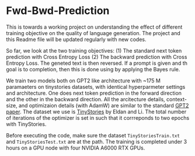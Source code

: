 # Fwd-Bwd-Prediction
This is towards a working project on understanding the effect of different training objective on the quality of language generation. The project and this Readme file will be updated regularly with new codes.

So far, we look at the two training objectives:
(1) The standard next token prediction with Cross Entropy Loss 
(2) The backward prediction with Cross Entropy Loss. The geneted text is then reversed. If a prompt is given and th goal is to completion, then this is done using by applying the Bayes rule. 

We train two models both on GPT2 like architecture with ~175 M paramaeters on tinystories datasets, with identical hyperparmeter settings and architecture. One does next token prediction in the forward direction and the other in the backward direction. All the arcitecture details, context-size, and optimizaion details (with AdamW) are similar to the standard [GPT2 paper](https://cdn.openai.com/better-language-models/language_models_are_unsupervised_multitask_learners.pdf). The dataset we use is [TinyStories](https://huggingface.co/datasets/roneneldan/TinyStories) by Eldan and Li. The total number of iterations of the optimizer is set in such that it corrreponds to two epochs with TinyStories.

Before executing the code, make sure the dataset `TinyStoriesTrain.txt` and `TinyStoriesTest.txt` are at the path. The training is completed under 3 hours on a GPU node with four NVIDIA A6000 RTX GPUs.
